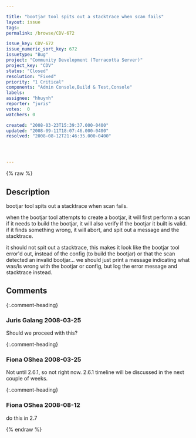 ```yaml
---

title: "bootjar tool spits out a stacktrace when scan fails"
layout: issue
tags: 
permalink: /browse/CDV-672

issue_key: CDV-672
issue_numeric_sort_key: 672
issuetype: "Bug"
project: "Community Development (Terracotta Server)"
project_key: "CDV"
status: "Closed"
resolution: "Fixed"
priority: "1 Critical"
components: "Admin Console,Build & Test,Console"
labels: 
assignee: "hhuynh"
reporter: "juris"
votes:  0
watchers: 0

created: "2008-03-23T15:39:37.000-0400"
updated: "2008-09-11T18:07:46.000-0400"
resolved: "2008-08-12T21:46:35.000-0400"




---
```


{% raw %}

## Description

<div markdown="1" class="description">

bootjar tool spits out a stacktrace when scan fails.

when the bootjar tool attempts to create a bootjar, it will first perform a scan if it needs to build the bootjar, it will also verify if the bootjar it built is valid. if it finds something wrong, it will abort, and spit out a message and the stacktrace.

it should not spit out a stacktrace, this makes it look like the bootjar tool error'd out, instead of the config (to build the bootjar) or that the scan detected an invalid bootjar... we should just print a message indicating what was/is wrong with the bootjar or config, but log the error message and stacktrace instead.





</div>

## Comments


{:.comment-heading}
### **Juris Galang** <span class="date">2008-03-25</span>

<div markdown="1" class="comment">

Should we proceed with this?


</div>


{:.comment-heading}
### **Fiona OShea** <span class="date">2008-03-25</span>

<div markdown="1" class="comment">

Not until 2.6.1, so not right now.  2.6.1 timeline will be discussed in the next couple of weeks. 

</div>


{:.comment-heading}
### **Fiona OShea** <span class="date">2008-08-12</span>

<div markdown="1" class="comment">

do this in 2.7

</div>



{% endraw %}
